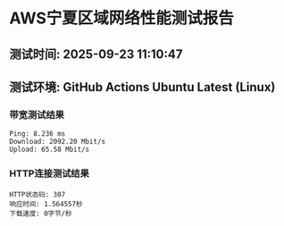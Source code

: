 # AWS宁夏区域网络性能测试报告
## 测试时间: 2025-09-23 11:10:47
## 测试环境: GitHub Actions Ubuntu Latest (Linux)

### 带宽测试结果
```
Ping: 8.236 ms
Download: 2092.20 Mbit/s
Upload: 65.58 Mbit/s
```

### HTTP连接测试结果
```
HTTP状态码: 307
响应时间: 1.564557秒
下载速度: 0字节/秒
```

